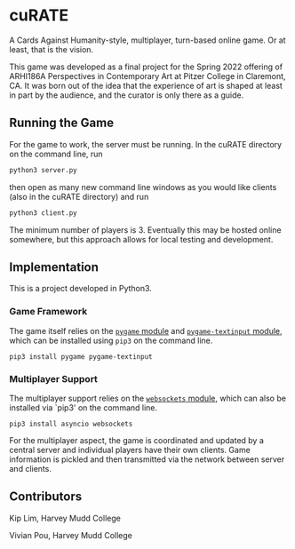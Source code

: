 # cuRATE

A Cards Against Humanity-style, multiplayer, turn-based online game. Or at
least, that is the vision.

This game was developed as a final project for the Spring 2022 offering of
ARHI186A Perspectives in Contemporary Art at Pitzer College in Claremont, CA.
It was born out of the idea that the experience of art is shaped at least in
part by the audience, and the curator is only there as a guide.

## Running the Game

For the game to work, the server must be running. In the cuRATE directory on
the command line, run

```python
python3 server.py
```

then open as many new command line windows as you would like clients (also in
the cuRATE directory) and run

```python
python3 client.py
```

The minimum number of players is 3. Eventually this may be hosted online
somewhere, but this approach allows for local testing and development.

## Implementation

This is a project developed in Python3.

### Game Framework
The game itself relies on the [`pygame` module](https://www.pygame.org/news)
and [`pygame-textinput` module](https://pypi.org/project/pygame-textinput/),
which can be installed using `pip3` on the command line.

```python3
pip3 install pygame pygame-textinput
```

### Multiplayer Support
The multiplayer support relies on the [`websockets`
module](https://pypi.org/project/websockets/), which can also be installed via
`pip3' on the command line.

```python3
pip3 install asyncio websockets
```

For the multiplayer aspect, the game is coordinated and updated by a central
server and individual players have their own clients. Game information is
pickled and then transmitted via the network between server and clients.


## Contributors
Kip Lim, Harvey Mudd College

Vivian Pou, Harvey Mudd College
